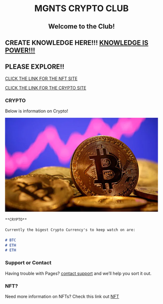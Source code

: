 <h1 align="center">MGNTS CRYPTO CLUB</h1>
<h2 align="center">Welcome to the Club!</h2>

## CREATE KNOWLEDGE HERE!!! [KNOWLEDGE IS POWER!!!](https://www.reddit.com/r/CryptoCurrency/) 

## PLEASE EXPLORE!!

[CLICK THE LINK FOR THE NFT SITE](https://crypto-club.github.io/nft/) 

[CLICK THE LINK FOR THE CRYPTO SITE](https://crypto-club.github.io/)

### CRYPTO

Below is information on Crypto!

![alt text](https://github.com/crypto-club/crypto-club.github.io/blob/main/image1.png?raw=true)

```markdown
**CRYPTO**

Currently the bigest Crypto Currency's to keep watch on are:

# BTC
# ETH
# ETH


```

### Support or Contact

Having trouble with Pages? [contact support](https://crypto-club.github.io/contact-us/) and we’ll help you sort it out.

### NFT?

Need more information on NFTs? Check this link out [NFT](https://crypto-club.github.io/nft/)